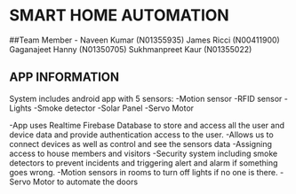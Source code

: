 # SMART HOME AUTOMATION 

##Team Member - 
Naveen Kumar (N01355935)
James Ricci (N00411900)
Gaganajeet Hanny (N01350705)
Sukhmanpreet Kaur (N01355022)

## APP INFORMATION
System includes android app with 5 sensors:
-Motion sensor
-RFID sensor
-Lights
-Smoke detector
-Solar Panel
-Servo Motor

-App uses Realtime Firebase Database to store and access all the user and device data and provide authentication access to the user.
-Allows us to connect devices as well as control and see the sensors data
-Assigning access to house members and visitors
-Security system including smoke detectors to prevent incidents and triggering alert and alarm if something goes wrong.
-Motion sensors in rooms to turn off lights if no one is there.
-Servo Motor to automate the doors
